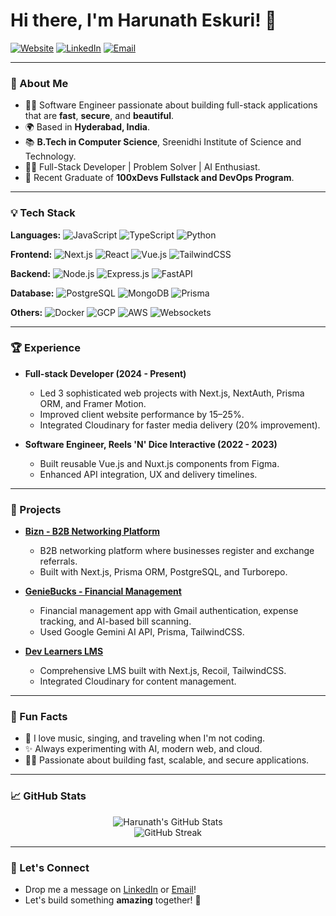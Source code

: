 # Hi there, I'm Harunath Eskuri! 👋

[![Website](https://img.shields.io/badge/Portfolio-harunath.vercel.app-0A66C2?style=for-the-badge&logo=vercel&logoColor=white)](https://harunath.vercel.app/)
[![LinkedIn](https://img.shields.io/badge/LinkedIn-Harunath%20Eskuri-0077B5?style=for-the-badge&logo=linkedin&logoColor=white)](https://www.linkedin.com/in/harunath)
[![Email](https://img.shields.io/badge/Email-harunath04@gmail.com-D14836?style=for-the-badge&logo=gmail&logoColor=white)](mailto:harunath04@gmail.com)

---

### 🌟 About Me

- 👩‍💻 Software Engineer passionate about building full-stack applications that are **fast**, **secure**, and **beautiful**.
- 🌍 Based in **Hyderabad, India**.
- 📚 **B.Tech in Computer Science**, Sreenidhi Institute of Science and Technology.
- 👨‍💻 Full-Stack Developer | Problem Solver | AI Enthusiast.
- 🌟 Recent Graduate of **100xDevs Fullstack and DevOps Program**.

---

### 💡 Tech Stack

**Languages:**
![JavaScript](https://img.shields.io/badge/-JavaScript-F7DF1E?style=flat&logo=javascript&logoColor=black)
![TypeScript](https://img.shields.io/badge/-TypeScript-007ACC?style=flat&logo=typescript&logoColor=white)
![Python](https://img.shields.io/badge/-Python-3776AB?style=flat&logo=python&logoColor=white)

**Frontend:**
![Next.js](https://img.shields.io/badge/-Next.js-000000?style=flat&logo=next.js)
![React](https://img.shields.io/badge/-React-61DAFB?style=flat&logo=react&logoColor=black)
![Vue.js](https://img.shields.io/badge/-Vue.js-4FC08D?style=flat&logo=vue.js&logoColor=white)
![TailwindCSS](https://img.shields.io/badge/-TailwindCSS-38B2AC?style=flat&logo=tailwind-css&logoColor=white)

**Backend:**
![Node.js](https://img.shields.io/badge/-Node.js-339933?style=flat&logo=node.js&logoColor=white)
![Express.js](https://img.shields.io/badge/-Express.js-000000?style=flat&logo=express&logoColor=white)
![FastAPI](https://img.shields.io/badge/-FastAPI-009688?style=flat&logo=fastapi&logoColor=white)

**Database:**
![PostgreSQL](https://img.shields.io/badge/-PostgreSQL-336791?style=flat&logo=postgresql&logoColor=white)
![MongoDB](https://img.shields.io/badge/-MongoDB-47A248?style=flat&logo=mongodb&logoColor=white)
![Prisma](https://img.shields.io/badge/-Prisma-2D3748?style=flat&logo=prisma&logoColor=white)

**Others:**
![Docker](https://img.shields.io/badge/-Docker-2496ED?style=flat&logo=docker&logoColor=white)
![GCP](https://img.shields.io/badge/-GCP-4285F4?style=flat&logo=google-cloud&logoColor=white)
![AWS](https://img.shields.io/badge/-AWS-232F3E?style=flat&logo=amazon-aws&logoColor=white)
![Websockets](https://img.shields.io/badge/-WebSockets-000000?style=flat&logo=websocket&logoColor=white)


---

### 🏆 Experience

- **Full-stack Developer (2024 - Present)**
  - Led 3 sophisticated web projects with Next.js, NextAuth, Prisma ORM, and Framer Motion.
  - Improved client website performance by 15–25%.
  - Integrated Cloudinary for faster media delivery (20% improvement).

- **Software Engineer, Reels 'N' Dice Interactive (2022 - 2023)**
  - Built reusable Vue.js and Nuxt.js components from Figma.
  - Enhanced API integration, UX and delivery timelines.

---

### 🔄 Projects

- **[Bizn - B2B Networking Platform](https://bizn.in/)**
  - B2B networking platform where businesses register and exchange referrals.
  - Built with Next.js, Prisma ORM, PostgreSQL, and Turborepo.

- **[GenieBucks - Financial Management](https://geniebucks.vercel.app/)**
  - Financial management app with Gmail authentication, expense tracking, and AI-based bill scanning.
  - Used Google Gemini AI API, Prisma, TailwindCSS.

- **[Dev Learners LMS](https://dev-learners.vercel.app/)**
  - Comprehensive LMS built with Next.js, Recoil, TailwindCSS.
  - Integrated Cloudinary for content management.

---

### 🌟 Fun Facts

- 🎵 I love music, singing, and traveling when I'm not coding.
- ✨ Always experimenting with AI, modern web, and cloud.
- 👩‍💻 Passionate about building fast, scalable, and secure applications.

---

### 📈 GitHub Stats

<p align="center">
  <img src="https://github-readme-stats.vercel.app/api?username=Harunath&show_icons=true&theme=radical" alt="Harunath's GitHub Stats" />
  <br/>
  <img src="https://github-readme-streak-stats.demolab.com/?user=Harunath&theme=radical" alt="GitHub Streak"/>
</p>


---

### 👋 Let's Connect

- Drop me a message on [LinkedIn](https://www.linkedin.com/in/harunath) or [Email](mailto:harunath04@gmail.com)!
- Let's build something **amazing** together! 🚀
